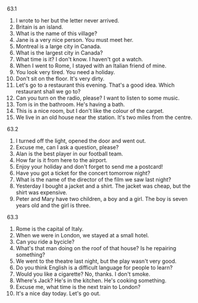 63.1
  1. I wrote to her but the letter never arrived.
  2. Britain is an island.
  3. What is the name of this village?
  4. Jane is a very nice person. You must meet her.
  5. Montreal is a large city in Canada.
  6. What is the largest city in Canada?
  7. What time is it? I don't know. I haven't got a watch.
  8. When I went to Rome, I stayed with an Italian friend of mine.
  9. You look very tired. You need a holiday.
  10. Don't sit on the floor. It's very dirty.
  11. Let's go to a restaurant this evening. That's a good idea. Which restaurant shall we go to?
  12. Can you turn on the radio, please? I want to listen to some music.
  13. Tom is in the bathroom. He's having a bath.
  14. This is a nice room, but I don't like the colour of the carpet.
  15. We live in an old house near the station. It's two miles from the centre.

63.2
  1. I turned off the light, opened the door and went out.
  2. Excuse me, can I ask a question, please?
  3. Alan is the best player in our football team.
  4. How far is it from here to the airport.
  5. Enjoy your holiday and don't forget to send me a postcard!
  6. Have you got a ticket for the concert tomorrow night?
  7. What is the name of the director of the film we saw last night?
  8. Yesterday I bought a jacket and a shirt. The jacket was cheap, but the shirt was expensive.
  9. Peter and Mary have two children, a boy and a girl. The boy is seven years old and the girl is three.

63.3
  1. Rome is the capital of Italy.
  2. When we were in London, we stayed at a small hotel.
  3. Can you ride a bycicle?
  4. What's that man doing on the roof of that house? Is he repairing something?
  5. We went to the theatre last night, but the play wasn't very good.
  6. Do you think English is a difficult language for people to learn?
  7. Would you like a cigarette? No, thanks. I don't smoke.
  8. Where's Jack? He's in the kitchen. He's cooking something.
  9. Excuse me, what time is the next train to London?
  10. It's a nice day today. Let's go out.